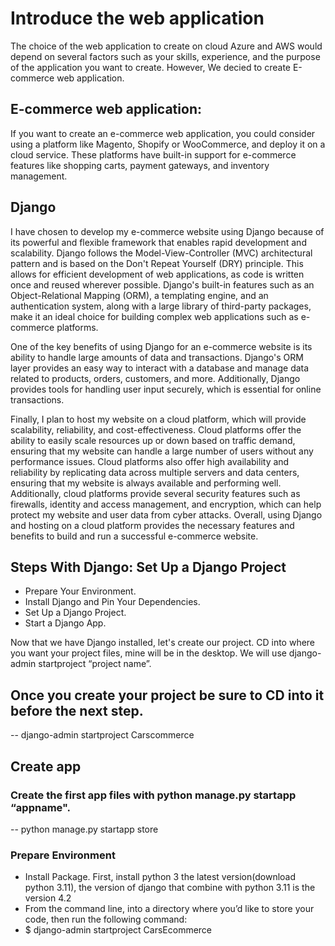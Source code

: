 # Introduce the web application 

The choice of the web application to create on cloud Azure and AWS would depend on several factors such as your skills, experience, and the purpose of the application you want to create. However, We decied to create E-commerce web application.

## E-commerce web application: 

If you want to create an e-commerce web application, you could consider using a platform like Magento, Shopify or WooCommerce, and deploy it on a cloud service. These platforms have built-in support for e-commerce features like shopping carts, payment gateways, and inventory management.

## Django

I have chosen to develop my e-commerce website using Django because of its powerful and flexible framework that enables rapid development and scalability. Django follows the Model-View-Controller (MVC) architectural pattern and is based on the Don't Repeat Yourself (DRY) principle. This allows for efficient development of web applications, as code is written once and reused wherever possible. Django's built-in features such as an Object-Relational Mapping (ORM), a templating engine, and an authentication system, along with a large library of third-party packages, make it an ideal choice for building complex web applications such as e-commerce platforms.

One of the key benefits of using Django for an e-commerce website is its ability to handle large amounts of data and transactions. Django's ORM layer provides an easy way to interact with a database and manage data related to products, orders, customers, and more. Additionally, Django provides tools for handling user input securely, which is essential for online transactions.

Finally, I plan to host my website on a cloud platform, which will provide scalability, reliability, and cost-effectiveness. Cloud platforms offer the ability to easily scale resources up or down based on traffic demand, ensuring that my website can handle a large number of users without any performance issues. Cloud platforms also offer high availability and reliability by replicating data across multiple servers and data centers, ensuring that my website is always available and performing well. Additionally, cloud platforms provide several security features such as firewalls, identity and access management, and encryption, which can help protect my website and user data from cyber attacks. Overall, using Django and hosting on a cloud platform provides the necessary features and benefits to build and run a successful e-commerce website.


##  Steps With Django: Set Up a Django Project

* Prepare Your Environment.
* Install Django and Pin Your Dependencies.
* Set Up a Django Project.
* Start a Django App.

Now that we have Django installed, let's create our project. CD into where you want your project files, mine will be in the desktop. We will use django-admin startproject “project name”.

## Once you create your project be sure to CD into it before the next step.

-- django-admin startproject Carscommerce

## Create app


### Create the first app files with python manage.py startapp “appname".

-- python manage.py startapp store



### Prepare Environment

* Install Package. First, install python 3 the latest version(download python 3.11), the version of django that combine with python 3.11 is the version 4.2
* From the command line,  into a directory where you’d like to store your code, then run the following command: 
* $ django-admin startproject CarsEcommerce


